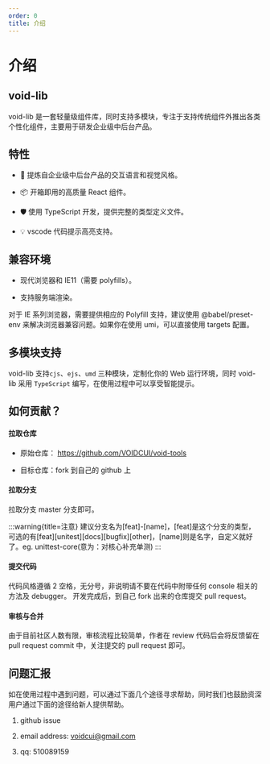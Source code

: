 ```yaml
---
order: 0
title: 介绍
---
```


# 介绍

## void-lib

void-lib 是一套轻量级组件库，同时支持多模块，专注于支持传统组件外推出各类个性化组件，主要用于研发企业级中后台产品。

## 特性

- 🌈 提炼自企业级中后台产品的交互语言和视觉风格。

- 📦 开箱即用的高质量 React 组件。

- 🛡 使用 TypeScript 开发，提供完整的类型定义文件。

<!-- - 😄 内置埋点系统，无需引入外部 SDK。 -->

<!-- - ⚙️ 全链路开发和设计工具体系。 -->

<!-- - 🌍 数十个国际化语言支持。 -->

<!-- - 🎨 深入每个细节的主题定制能力。 -->

- 💡 vscode 代码提示高亮支持。

<!-- - 💪 确保 90%以上单元测试覆盖率，提供稳定性保证 -->

## 兼容环境

- 现代浏览器和 IE11（需要 polyfills）。

- 支持服务端渲染。

对于 IE 系列浏览器，需要提供相应的 Polyfill 支持，建议使用 @babel/preset-env 来解决浏览器兼容问题。如果你在使用 umi，可以直接使用 targets 配置。

## 多模块支持

void-lib 支持`cjs`、`ejs`、`umd` 三种模块，定制化你的 Web 运行环境，同时 void-lib 采用 `TypeScript` 编写，在使用过程中可以享受智能提示。

## 如何贡献？

#### 拉取仓库

- 原始仓库： <a href="https://github.com/VOIDCUI/void-tools">https://github.com/VOIDCUI/void-tools</a>

- 目标仓库：fork 到自己的 github 上

#### 拉取分支

拉取分支 master 分支即可。

:::warning{title=注意}
建议分支名为[feat]-[name]，[feat]是这个分支的类型，可选的有[feat][unitest][docs][bugfix][other]，[name]则是名字，自定义就好了。eg. unittest-core(意为：对核心补充单测)
:::

#### 提交代码

代码风格遵循 2 空格，无分号，非说明请不要在代码中附带任何 console 相关的方法及 debugger。 开发完成后，到自己 fork 出来的仓库提交 pull request。

#### 审核与合并

由于目前社区人数有限，审核流程比较简单，作者在 review 代码后会将反馈留在 pull request commit 中，关注提交的 pull request 即可。

## 问题汇报

如在使用过程中遇到问题，可以通过下面几个途径寻求帮助，同时我们也鼓励资深用户通过下面的途径给新人提供帮助。

1. github issue

2. email address: voidcui@gmail.com

3. qq: 510089159
